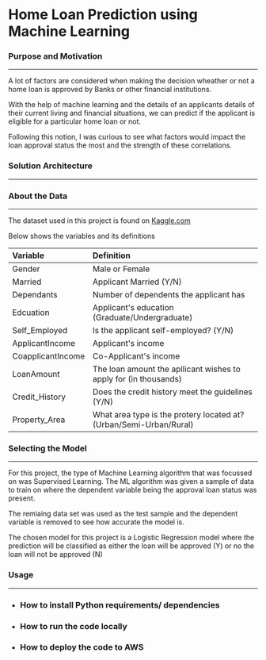 # **Home Loan Prediction using Machine Learning**

<h3><b>Purpose and Motivation</b></h3>
<hr>
<p>A lot of factors are considered when making the decision wheather or not a home loan is approved by Banks or other financial institutions. 
</p>

<p>With the help of machine learning and the details of an applicants details of their current living and financial situations, we can predict if the applicant is eligible for a particular home loan or not.</p>

<p>Following this notion, I was curious to see what factors would impact the loan approval status the most and the strength of these correlations.</p>


<h3><b>Solution Architecture</b></h3>
<hr>



<h3><b>About the Data</b></h3>
<hr>
<p>The dataset used in this project is found on <a href="https://www.kaggle.com/">Kaggle.com</a></p>
<p>Below shows the variables and its definitions</p>

Variable|Definition|
|:----------|:----------|
|Gender|Male or Female|
|Married|Applicant Married (Y/N)|
|Dependants|Number of dependents the applicant has|
|Edcuation|Applicant's education (Graduate/Undergraduate)|
|Self_Employed|Is the applicant self-employed? (Y/N)|
|ApplicantIncome|Applicant's income| 
|CoapplicantIncome|Co-Applicant's income| 
|LoanAmount|The loan amount the apllicant wishes to apply for (in thousands)| 
|Credit_History|Does the credit history meet the guidelines (Y/N)|
|Property_Area|What area type is the protery located at? (Urban/Semi-Urban/Rural)|

<h3><b>Selecting the Model</b></h3>
<hr>
<p>For this project, the type of Machine Learning algorithm that was focussed on was Supervised Learning. The ML algorithm was given a sample of data to train on where the dependent variable being the approval loan status was present.</p>
<p>The remiaing data set was used as the test sample and the dependent variable is removed to see how accurate the model is.</p>
<p>The chosen model for this project is a Logistic Regression model where the prediction will be classified as either the loan will be approved (Y) or no the loan will not be approved (N)




<h3><b>Usage</b></h3>
<hr>

* <h3>How to install Python requirements/ dependencies</h3>
* <h3>How to run the code locally</h3>
* <h3>How to deploy the code to AWS</h3>

